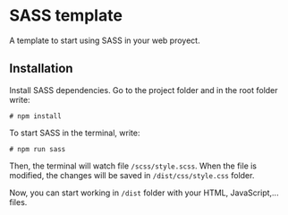 # SASS template

A template to start using SASS in your web proyect.

## Installation

Install SASS dependencies. Go to the project folder and in the root folder write:

`# npm install`

To start SASS in the terminal, write:

`# npm run sass`

Then, the terminal will watch file `/scss/style.scss`. When the file is modified, the changes will be saved in `/dist/css/style.css` folder.

Now, you can start working in `/dist` folder with your HTML, JavaScript,... files.
